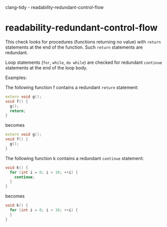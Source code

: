 clang-tidy - readability-redundant-control-flow

</div>

# readability-redundant-control-flow

This check looks for procedures (functions returning no value) with
`return` statements at the end of the function. Such `return` statements
are redundant.

Loop statements (`for`, `while`, `do while`) are checked for redundant
`continue` statements at the end of the loop body.

Examples:

The following function <span class="title-ref">f</span> contains a
redundant `return` statement:

``` c++
extern void g();
void f() {
  g();
  return;
}
```

becomes

``` c++
extern void g();
void f() {
  g();
}
```

The following function <span class="title-ref">k</span> contains a
redundant `continue` statement:

``` c++
void k() {
  for (int i = 0; i < 10; ++i) {
    continue;
  }
}
```

becomes

``` c++
void k() {
  for (int i = 0; i < 10; ++i) {
  }
}
```
